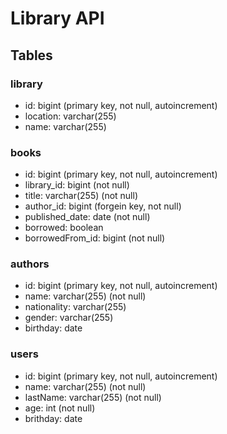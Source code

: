# Library API
## Tables
### library
* id: bigint (primary key, not null, autoincrement)
* location: varchar(255)
* name: varchar(255)

### books
* id: bigint (primary key, not null, autoincrement)
* library_id: bigint (not null)
* title: varchar(255) (not null)
* author_id: bigint (forgein key, not null)
* published_date: date (not null)
* borrowed: boolean
* borrowedFrom_id: bigint (not null)

### authors
* id: bigint (primary key, not null, autoincrement)
* name: varchar(255) (not null)
* nationality: varchar(255)
* gender: varchar(255)
* birthday: date

### users
* id: bigint (primary key, not null, autoincrement)
* name: varchar(255) (not null)
* lastName: varchar(255) (not null) 
* age: int (not null) 
* brithday: date

